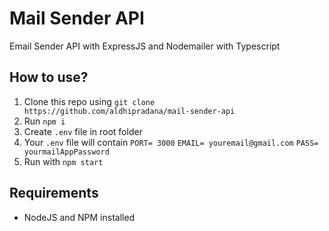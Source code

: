 # Mail Sender API
Email Sender API with ExpressJS and Nodemailer with Typescript

## How to use?
1. Clone this repo using `git clone https://github.com/aldhipradana/mail-sender-api`
2. Run `npm i` 
3. Create `.env` file in root folder
4. Your `.env` file will contain 
    `PORT= 3000`
    `EMAIL= youremail@gmail.com`
    `PASS= yourmailAppPassword`
5. Run with `npm start`

## Requirements
- NodeJS and NPM installed
